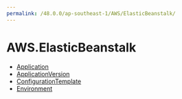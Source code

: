 ```yaml
---
permalink: /48.0.0/ap-southeast-1/AWS/ElasticBeanstalk/
---
```


# AWS.ElasticBeanstalk



* [Application](Application.md)
* [ApplicationVersion](ApplicationVersion.md)
* [ConfigurationTemplate](ConfigurationTemplate.md)
* [Environment](Environment.md)